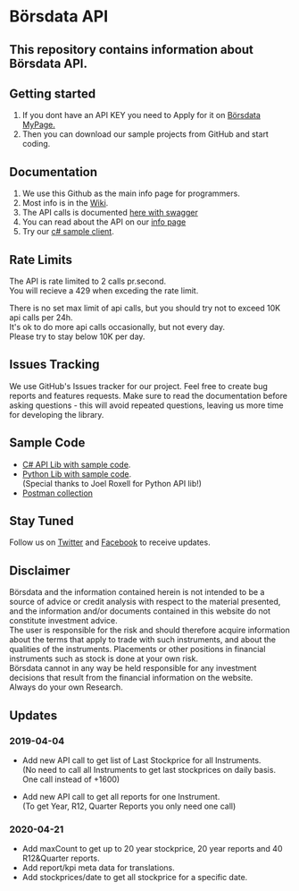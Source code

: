 # Börsdata API
## This repository contains information about Börsdata API. 
 
## Getting started
1. If you dont have an API KEY you need to Apply for it on [Börsdata MyPage.](https://borsdata.se/en/mypage/api)
2. Then you can download our sample projects from GitHub and start coding.

## Documentation
1. We use this Github as the main info page for programmers. 
2. Most info is in the [Wiki](https://github.com/Borsdata-Sweden/API/wiki).
3. The API calls is documented [here with swagger](https://apidoc.borsdata.se/swagger/index.html)
4. You can read about the API on our [info page](https://borsdata.se/info/api/api_info)
5. Try our [c# sample client](https://github.com/Borsdata-Sweden/API-CSharp-Client).


## Rate Limits
The API is rate limited to 2 calls pr.second.  
You will recieve a 429 when exceding the rate limit.  

There is no set max limit of api calls, but you should try not to exceed 10K api calls per 24h.  
It's ok to do more api calls occasionally, but not every day.  
Please try to stay below 10K per day.

## Issues Tracking
We use GitHub's Issues tracker for our project. Feel free to create bug reports and features requests. Make sure to read the documentation before asking questions - this will avoid repeated questions, leaving us more time for developing the library.

## Sample Code
- [C# API Lib with sample code](https://github.com/Borsdata-Sweden/API-CSharp-Client).  
- [Python Lib with sample code](https://github.com/JoelRoxell/borsdata-sdk).   
(Special thanks to Joel Roxell for Python API lib!)
- [Postman collection](https://borsdata.blob.core.windows.net/uploadfile/BD-API_SERVICE_V1.postman_collection.json) 


## Stay Tuned
Follow us on [Twitter](https://twitter.com/search?f=tweets&vertical=default&q=BORSDATA%20OR%2040procent20ar&src=savs) and [Facebook](https://www.facebook.com/borsdata.se/) to receive updates.


## Disclaimer
Börsdata and the information contained herein is not intended to be a source of advice or credit analysis with respect to the material presented, and the information and/or documents contained in this website do not constitute investment advice.  
The user is responsible for the risk and should therefore acquire information about the terms that apply to trade with such instruments, and about the qualities of the instruments. Placements or other positions in financial instruments such as stock is done at your own risk. <br> Börsdata cannot in any way be held responsible for any investment decisions that result from the financial information on the website.  
Always do your own Research. 


## Updates
### 2019-04-04  
- Add new API call to get list of Last Stockprice for all Instruments.  
(No need to call all Instruments to get last stockprices on daily basis. One call instead of +1600)
  
- Add new API call to get all reports for one Instrument.  
(To get Year, R12, Quarter Reports you only need one call)

### 2020-04-21
- Add maxCount to get up to 20 year stockprice, 20 year reports and 40 R12&Quarter reports.
- Add report/kpi meta data for translations.
- Add stockprices/date to get all stockprice for a specific date.


